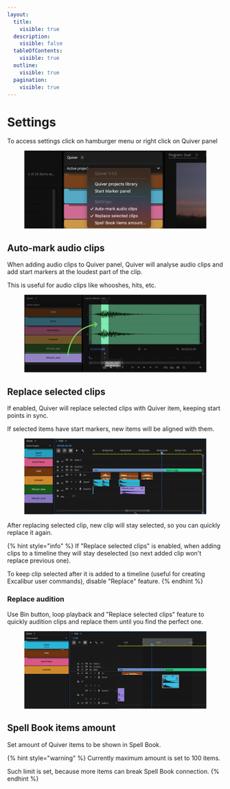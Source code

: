 ```yaml
---
layout:
  title:
    visible: true
  description:
    visible: false
  tableOfContents:
    visible: true
  outline:
    visible: true
  pagination:
    visible: true
---
```


# Settings

To access settings сlick on hamburger menu or right click on Quiver panel

<figure><img src="../../.gitbook/assets/Quiver_settings.png" alt=""><figcaption></figcaption></figure>

## Auto-mark audio clips

When adding audio clips to Quiver panel, Quiver will analyse audio clips and add start markers at the loudest part of the clip.

This is useful for audio clips like whooshes, hits, etc.

<figure><img src="../../.gitbook/assets/Quiver_start_marker.png" alt=""><figcaption></figcaption></figure>

## Replace selected clips

If enabled, Quiver will replace selected clips with Quiver item, keeping start points in sync.

If selected items have start markers, new items will be aligned with them.

<figure><img src="../../.gitbook/assets/Quiver_replace_clips.gif" alt=""><figcaption></figcaption></figure>

After replacing selected clip, new clip will stay selected, so you can quickly replace it again.

{% hint style="info" %}
If "Replace selected clips" is enabled, when adding clips to a timeline they will stay deselected (so next added clip won't replace previous one).

To keep clip selected after it is added to a timeline (useful for creating Excalibur user commands), disable "Replace" feature.
{% endhint %}

### Replace audition

Use Bin button, loop playback and "Replace selected clips" feature to quickly audition clips and replace them until you find the perfect one.

<figure><img src="../../.gitbook/assets/Quiver_replace_loop.gif" alt=""><figcaption></figcaption></figure>

## Spell Book items amount

Set amount of Quiver items to be shown in Spell Book.

{% hint style="warning" %}
Currently maximum amount is set to 100 items.

Such limit is set, because more items can break Spell Book connection.
{% endhint %}

